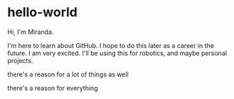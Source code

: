 # hello-world

Hi, I'm Miranda.

I'm here to learn about GitHub. I hope to do this later as a career in the future. I am very excited.
I'll be using this for robotics, and maybe personal projects.

there's a reason for a lot of things as well

there's a reason for everything
